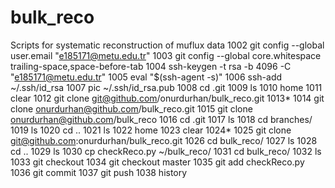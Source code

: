 # bulk_reco
Scripts for systematic reconstruction of muflux data
1002  git config --global user.email "e185171@metu.edu.tr"
 1003  git config --global core.whitespace trailing-space,space-before-tab
 1004  ssh-keygen -t rsa -b 4096 -C "e185171@metu.edu.tr"
 1005   eval "$(ssh-agent -s)"
 1006  ssh-add ~/.ssh/id_rsa
 1007  pic ~/.ssh/id_rsa.pub
 1008  cd  .git
 1009  ls
 1010  home
 1011  clear
 1012  git clone git@github.com/onurdurhan/bulk_reco.git
 1013* 
 1014  git clone onurdurhan@github.com/bulk_reco.git
 1015  git clone onurdurhan@github.com/bulk_reco
 1016  cd .git
 1017  ls
 1018  cd branches/
 1019  ls
 1020  cd ..
 1021  ls
 1022  home
 1023  clear
 1024* 
 1025  git clone git@github.com:onurdurhan/bulk_reco.git
 1026  cd bulk_reco/
 1027  ls
 1028  cd ..
 1029  ls
 1030  cp checkReco.py ~/bulk_reco/
 1031  cd bulk_reco/
 1032  ls
 1033  git checkout 
 1034  git checkout master
 1035  git add checkReco.py
 1036  git commit 
 1037  git push 
 1038  history


